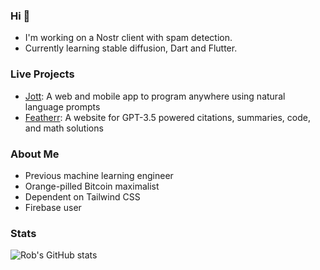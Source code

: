 ### Hi 👋

- I'm working on a Nostr client with spam detection. 
- Currently learning stable diffusion, Dart and Flutter.

### Live Projects
- [Jott](https://jottcode.com): A web and mobile app to program anywhere using natural language prompts 
- [Featherr](https://featherr.io): A website for GPT-3.5 powered citations, summaries, code, and math solutions

### About Me
- Previous machine learning engineer
- Orange-pilled Bitcoin maximalist
- Dependent on Tailwind CSS
- Firebase user

### Stats
![Rob's GitHub stats](https://github-readme-stats.vercel.app/api?username=xorizon&show_icons=true&theme=radical)

